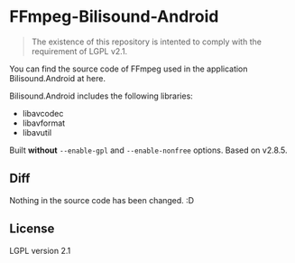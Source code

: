 FFmpeg-Bilisound-Android
========

> The existence of this repository is intented to comply with the requirement of LGPL v2.1.

You can find the source code of FFmpeg used in the application Bilisound.Android at here.

Bilisound.Android includes the following libraries:

- libavcodec
- libavformat
- libavutil

Built **without** ```--enable-gpl``` and ```--enable-nonfree``` options. Based on v2.8.5.

## Diff
Nothing in the source code has been changed. :D

## License
LGPL version 2.1
